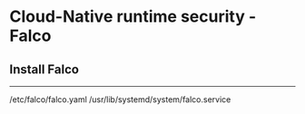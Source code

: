 # Cloud-Native runtime security - Falco

## Install Falco 
---

/etc/falco/falco.yaml
/usr/lib/systemd/system/falco.service
